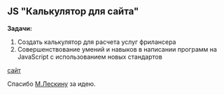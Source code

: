 ## JS "Калькулятор для сайта"

**Задачи:**

1. Создать калькулятор для расчета услуг фрилансера
2. Совершенствование умений и навыков в написании программ на JavaScript с использованием новых стандартов
 
[сайт](https://asp-questions.firebaseapp.com/)

Спасибо [М.Лескину](https://vk.com/quper) за идею.
